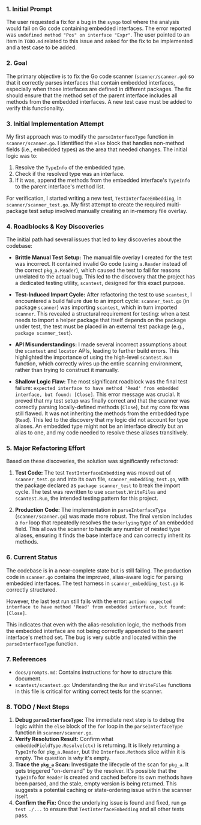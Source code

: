 ### 1. Initial Prompt

The user requested a fix for a bug in the `symgo` tool where the analysis would fail on Go code containing embedded interfaces. The error reported was `undefined method "Pos" on interface "Expr"`. The user pointed to an item in `TODO.md` related to this issue and asked for the fix to be implemented and a test case to be added.

### 2. Goal

The primary objective is to fix the Go code scanner (`scanner/scanner.go`) so that it correctly parses interfaces that contain embedded interfaces, especially when those interfaces are defined in different packages. The fix should ensure that the method set of the parent interface includes all methods from the embedded interfaces. A new test case must be added to verify this functionality.

### 3. Initial Implementation Attempt

My first approach was to modify the `parseInterfaceType` function in `scanner/scanner.go`. I identified the `else` block that handles non-method fields (i.e., embedded types) as the area that needed changes. The initial logic was to:
1.  Resolve the `TypeInfo` of the embedded type.
2.  Check if the resolved type was an interface.
3.  If it was, append the methods from the embedded interface's `TypeInfo` to the parent interface's method list.

For verification, I started writing a new test, `TestInterfaceEmbedding`, in `scanner/scanner_test.go`. My first attempt to create the required multi-package test setup involved manually creating an in-memory file overlay.

### 4. Roadblocks & Key Discoveries

The initial path had several issues that led to key discoveries about the codebase:

*   **Brittle Manual Test Setup:** The manual file overlay I created for the test was incorrect. It contained invalid Go code (using `a.Reader` instead of the correct `pkg_a.Reader`), which caused the test to fail for reasons unrelated to the actual bug. This led to the discovery that the project has a dedicated testing utility, `scantest`, designed for this exact purpose.

*   **Test-Induced Import Cycle:** After refactoring the test to use `scantest`, I encountered a build failure due to an import cycle: `scanner_test.go` (in package `scanner`) was importing `scantest`, which in turn imported `scanner`. This revealed a structural requirement for testing: when a test needs to import a helper package that itself depends on the package under test, the test must be placed in an external test package (e.g., `package scanner_test`).

*   **API Misunderstandings:** I made several incorrect assumptions about the `scantest` and `locator` APIs, leading to further build errors. This highlighted the importance of using the high-level `scantest.Run` function, which correctly wires up the entire scanning environment, rather than trying to construct it manually.

*   **Shallow Logic Flaw:** The most significant roadblock was the final test failure: `expected interface to have method 'Read' from embedded interface, but found: [Close]`. This error message was crucial. It proved that my test setup was finally correct and that the scanner was correctly parsing locally-defined methods (`Close`), but my core fix was still flawed. It was not inheriting the methods from the embedded type (`Read`). This led to the discovery that my logic did not account for type aliases. An embedded type might not be an interface directly but an alias to one, and my code needed to resolve these aliases transitively.

### 5. Major Refactoring Effort

Based on these discoveries, the solution was significantly refactored:

1.  **Test Code:** The test `TestInterfaceEmbedding` was moved out of `scanner_test.go` and into its own file, `scanner_embedding_test.go`, with the package declared as `package scanner_test` to break the import cycle. The test was rewritten to use `scantest.WriteFiles` and `scantest.Run`, the intended testing pattern for this project.

2.  **Production Code:** The implementation in `parseInterfaceType` (`scanner/scanner.go`) was made more robust. The final version includes a `for` loop that repeatedly resolves the `Underlying` type of an embedded field. This allows the scanner to handle any number of nested type aliases, ensuring it finds the base interface and can correctly inherit its methods.

### 6. Current Status

The codebase is in a near-complete state but is still failing. The production code in `scanner.go` contains the improved, alias-aware logic for parsing embedded interfaces. The test harness in `scanner_embedding_test.go` is correctly structured.

However, the last test run still fails with the error: `action: expected interface to have method 'Read' from embedded interface, but found: [Close]`.

This indicates that even with the alias-resolution logic, the methods from the embedded interface are not being correctly appended to the parent interface's method set. The bug is very subtle and located within the `parseInterfaceType` function.

### 7. References

*   `docs/prompts.md`: Contains instructions for how to structure this document.
*   `scantest/scantest.go`: Understanding the `Run` and `WriteFiles` functions in this file is critical for writing correct tests for the scanner.

### 8. TODO / Next Steps

1.  **Debug `parseInterfaceType`:** The immediate next step is to debug the logic within the `else` block of the `for` loop in the `parseInterfaceType` function in `scanner/scanner.go`.
2.  **Verify Resolution Result:** Confirm what `embeddedFieldType.Resolve(ctx)` is returning. It is likely returning a `TypeInfo` for `pkg_a.Reader`, but the `Interface.Methods` slice within it is empty. The question is *why* it's empty.
3.  **Trace the `pkg_a` Scan:** Investigate the lifecycle of the scan for `pkg_a`. It gets triggered "on-demand" by the resolver. It's possible that the `TypeInfo` for `Reader` is created and cached before its own methods have been parsed, and the stale, empty version is being returned. This suggests a potential caching or state-ordering issue within the scanner itself.
4.  **Confirm the Fix:** Once the underlying issue is found and fixed, run `go test ./...` to ensure that `TestInterfaceEmbedding` and all other tests pass.
